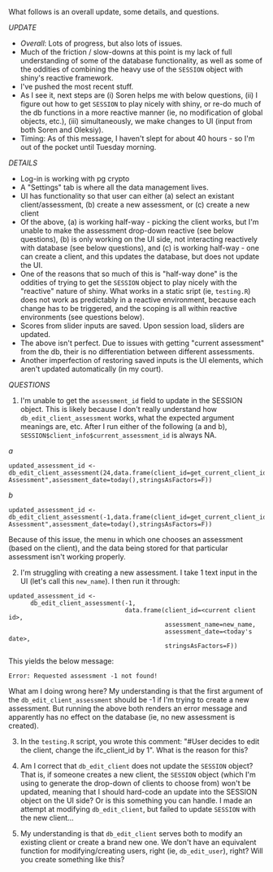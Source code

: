 What follows is an overall update, some details, and questions.

*UPDATE*
- _Overall_: Lots of progress, but also lots of issues.
- Much of the friction / slow-downs at this point is my lack of full understanding of some of the database functionality, as well as some of the oddities of combining the heavy use of the `SESSION` object with shiny's reactive framework.
- I've pushed the most recent stuff.
- As I see it, next steps are (i) Soren helps me with below questions, (ii) I figure out how to get `SESSION` to play nicely with shiny, or re-do much of the db functions in a more reactive manner (ie, no modification of global objects, etc.), (iii) simultaneously, we make changes to UI (input from both Soren and Oleksiy).
- Timing: As of this message, I haven't slept for about 40 hours - so I'm out of the pocket until Tuesday morning.

*DETAILS*
- Log-in is working with pg crypto
- A "Settings" tab is where all the data management lives.
- UI has functionality so that user can either (a) select an existant client/assessment, (b) create a new assessment, or (c) create a new client
- Of the above, (a) is working half-way - picking the client works, but I'm unable to make the assessment drop-down reactive (see below questions), (b) is only working on the UI side, not interacting reactively with database (see below questions), and (c) is working half-way - one can create a client, and this updates the database, but does not update the UI.
- One of the reasons that so much of this is "half-way done" is the oddities of trying to get the `SESSION` object to play nicely with the "reactive" nature of shiny. What works in a static sript (ie, `testing.R`) does not work as predictably in a reactive environment, because each change has to be triggered, and the scoping is all within reactive environments (see questions below).
- Scores from slider inputs are saved. Upon session load, sliders are updated.
- The above isn't perfect. Due to issues with getting "current assessment" from the db, their is no differentiation between different assessments.
- Another imperfection of restoring saved inputs is the UI elements, which aren't updated automatically (in my court).



*QUESTIONS*

1. I'm unable to get the `assessment_id` field to update in the SESSION object. This is likely because I don't really understand how `db_edit_client_assessment` works, what the expected argument meanings are, etc. After I run either of the following (a and b), `SESSION$client_info$current_assessment_id` is always NA. 

_a_
```
updated_assessment_id <- db_edit_client_assessment(24,data.frame(client_id=get_current_client_id(),assessment_name="New Assessment",assessment_date=today(),stringsAsFactors=F))
```

_b_
```
updated_assessment_id <- db_edit_client_assessment(-1,data.frame(client_id=get_current_client_id(),assessment_name="New Assessment",assessment_date=today(),stringsAsFactors=F))
```

Because of this issue, the menu in which one chooses an assessment (based on the client), and the data being stored for that particular assessment isn't working properly.

2. I'm struggling with creating a new assessment. I take 1 text input in the UI (let's call this `new_name`). I then run it through:

```
updated_assessment_id <- 
      db_edit_client_assessment(-1,
                                data.frame(client_id=<current client id>,
                                           assessment_name=new_name,
                                           assessment_date=<today's date>,
                                           stringsAsFactors=F))
``` 
This yields the below message:
```
Error: Requested assessment -1 not found!
```

What am I doing wrong here? My understanding is that the first argument of the `db_edit_client_assessment` should be -1 if I'm trying to create a new assessment. But running the above both renders an error message and apparently has no effect on the database (ie, no new assessment is created).

3. In the `testing.R` script, you wrote this comment: "#User decides to edit the client, change the ifc_client_id by 1". What is the reason for this?

4. Am I correct that `db_edit_client` does not update the `SESSION` object? That is, if someone creates a new client, the `SESSION` object (which I'm using to generate the drop-down of clients to choose from) won't be updated, meaning that I should hard-code an update into the SESSION object on the UI side? Or is this something you can handle. I made an attempt at modifying `db_edit_client`, but failed to update `SESSION` with the new client...

5. My understanding is that `db_edit_client` serves both to modify an existing client or create a brand new one. We don't have an equivalent function for modifying/creating users, right (ie, `db_edit_user`), right? Will you create something like this? 

